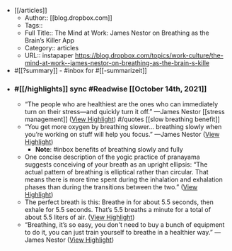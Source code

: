 - [[/articles]]
    - Author:: [[blog.dropbox.com]]
    - Tags::
    - Full Title:: The Mind at Work: James Nestor on Breathing as the Brain’s Killer App
    - Category:: articles
    - URL:: instapaper https://blog.dropbox.com/topics/work-culture/the-mind-at-work--james-nestor-on-breathing-as-the-brain-s-kille
- #[[?summary]] - #inbox for #[[-summarizeit]]
- ### #[[/highlights]] sync #Readwise [[October 14th, 2021]]
    - “The people who are healthiest are the ones who can immediately turn on their stress—and quickly turn it off.” —James Nestor [[stress management]] ([View Highlight](https://instapaper.com/read/1446510140/17721667)) #/quotes [[slow breathing benefit]]
    - “You get more oxygen by breathing slower… breathing slowly when you’re working on stuff will help you focus.” —James Nestor ([View Highlight](https://instapaper.com/read/1446510140/17721681))
        - **Note**: #inbox benefits of breathing slowly and fully
    - One concise description of the yogic practice of pranayama suggests conceiving of your breath as an upright ellipsis: “The actual pattern of breathing is elliptical rather than circular. That means there is more time spent during the inhalation and exhalation phases than during the transitions between the two.” ([View Highlight](https://instapaper.com/read/1446510140/17721690))
    - The perfect breath is this: Breathe in for about 5.5 seconds, then exhale for 5.5 seconds. That’s 5.5 breaths a minute for a total of about 5.5 liters of air. ([View Highlight](https://instapaper.com/read/1446510140/17721768))
    - “Breathing, it’s so easy, you don't need to buy a bunch of equipment to do it, you can just train yourself to breathe in a healthier way.” —James Nestor ([View Highlight](https://instapaper.com/read/1446510140/17721773))
